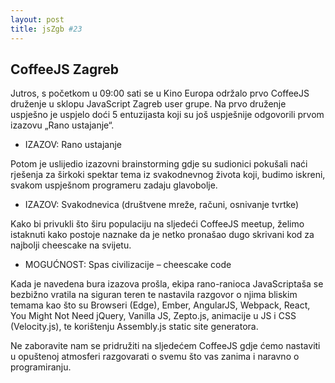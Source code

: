 ```yaml
---
layout: post
title: jsZgb #23
---
```

## CoffeeJS Zagreb

Jutros, s početkom u 09:00 sati se u Kino Europa održalo prvo CoffeeJS druženje u sklopu JavaScript Zagreb user grupe.
Na prvo druženje uspješno je uspjelo doći 5 entuzijasta koji su još uspješnije odgovorili prvom izazovu „Rano ustajanje“.
- IZAZOV: Rano ustajanje

Potom je uslijedio izazovni brainstorming gdje su sudionici pokušali naći rješenja za širkoki spektar tema iz svakodnevnog života koji, budimo iskreni, svakom uspješnom programeru zadaju glavobolje.  

- IZAZOV: Svakodnevica (društvene mreže, računi, osnivanje tvrtke)

Kako bi privukli što širu populaciju na sljedeći CoffeeJS meetup, želimo istaknuti kako postoje naznake da je netko pronašao dugo skrivani kod za najbolji cheescake na svijetu.

- MOGUĆNOST: Spas civilizacije – cheescake code

Kada je navedena bura izazova prošla, ekipa rano-ranioca JavaScriptaša se bezbižno vratila na siguran teren te nastavila razgovor o njima bliskim temama kao što su Browseri (Edge), Ember, AngularJS, Webpack, React, You Might Not Need jQuery, Vanilla JS, Zepto.js, animacije u JS i CSS (Velocity.js), te korištenju Assembly.js static site generatora.

Ne zaboravite nam se pridružiti na sljedećem CoffeeJS gdje ćemo nastaviti u opuštenoj atmosferi razgovarati o svemu što vas zanima i naravno o programiranju.

